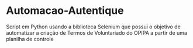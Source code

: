 # Automacao-Autentique
Script em Python usando a biblioteca Selenium que possui o objetivo de automatizar a criação de Termos de Voluntariado do OPIPA a partir de uma planilha de controle
